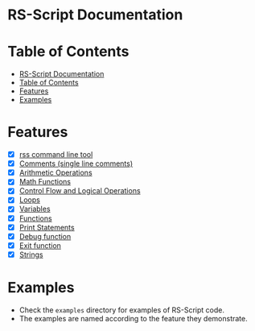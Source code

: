 # RS-Script Documentation

# Table of Contents
- [RS-Script Documentation](#rs-script-documentation)
- [Table of Contents](#table-of-contents)
- [Features](#features)
- [Examples](#examples)

# Features
- [x] [rss command line tool](rss.md)
- [x] [Comments (single line comments)](comments.md)
- [x] [Arithmetic Operations](arithmetic.md)
- [x] [Math Functions](math_functions.md)
- [x] [Control Flow and Logical Operations](cflo.md)
- [x] [Loops](loops.md)
- [x] [Variables](variables.md)
- [x] [Functions](functions.md)
- [x] [Print Statements](print.md)
- [x] [Debug function](debug.md)
- [x] [Exit function](exit.md)
- [x] [Strings](strings.md)

# Examples
- Check the `examples` directory for examples of RS-Script code.
- The examples are named according to the feature they demonstrate.
